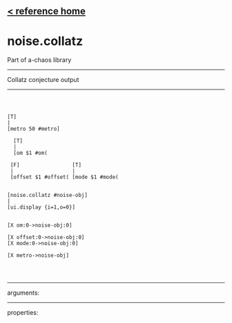 [< reference home](ceammc_lib.html)
---

# noise.collatz


Part of a-chaos library

---

Collatz conjecture output
<br>


---


```



[T]
|
[metro 50 #metro]

  [T]         
  |           
  [om $1 #om( 

 [F]                 [T]
 |                   |
 [offset $1 #offset( [mode $1 #mode(  


[noise.collatz #noise-obj]
|
[ui.display {i=1,o=0}]


[X om:0->noise-obj:0]

[X offset:0->noise-obj:0]
[X mode:0->noise-obj:0]

[X metro->noise-obj]


            
```

---
arguments:


---
properties:


